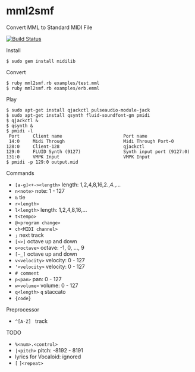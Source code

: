 mml2smf
=======

Convert MML to Standard MIDI File

[![Build Status](https://travis-ci.org/ohac/mml2smf.svg?branch=master)](https://travis-ci.org/ohac/mml2smf)

Install

    $ sudo gem install midilib

Convert

    $ ruby mml2smf.rb examples/test.mml
    $ ruby mml2smf.rb examples/erb.emml

Play

    $ sudo apt-get install qjackctl pulseaudio-module-jack
    $ sudo apt-get install qsynth fluid-soundfont-gm pmidi
    $ qjackctl &
    $ qsynth &
    $ pmidi -l
     Port     Client name                       Port name
     14:0     Midi Through                      Midi Through Port-0
    128:0     Client-128                        qjackctl
    129:0     FLUID Synth (9127)                Synth input port (9127:0)
    131:0     VMPK Input                        VMPK Input
    $ pmidi -p 129:0 output.mid

Commands

* `[a-g]<+-><length>` length: 1,2,4,8,16,2.,4.,...
* `n<note>` note: 1 - 127
* `&` tie
* `r<length>`
* `l<length>` length: 1,2,4,8,16,...
* `t<tempo>`
* `@<program change>`
* `ch<MIDI channel>`
* `;` next track
* `[<>]` octave up and down
* `o<octave>` octave: -1, 0, ..., 9
* `[~_]` octave up and down
* `v<velocity>` velocity: 0 - 127
* `'<velocity>` velocity: 0 - 127
* `# comment`
* `p<pan>` pan: 0 - 127
* `w<volume>` volume: 0 - 127
* `q<length>` `q` staccato
* `{code}`

Preprocessor

* `^[A-Z] ` track

TODO

* `%<num>.<control>`
* `|<pitch>` pitch: -8192 - 8191
* lyrics for Vocaloid: ignored
* `[` `]<repeat>`
